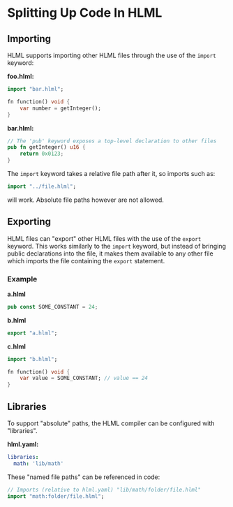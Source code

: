 # Splitting Up Code In HLML

## Importing
HLML supports importing other HLML files through the use of the `import` keyword:

**foo.hlml:**
```dart
import "bar.hlml";

fn function() void {
    var number = getInteger();
}
```

**bar.hlml:**
```rust
// The 'pub' keyword exposes a top-level declaration to other files
pub fn getInteger() u16 {
    return 0x0123;
}
```

The `import` keyword takes a relative file path after it, so imports such as:
```dart
import "../file.hlml";
```
will work. Absolute file paths however are not allowed. 

## Exporting
HLML files can "export" other HLML files with the use of the `export` keyword. This works similarly to the `import` keyword, but instead of bringing public declarations into the file, it makes them available to any other file which imports the file containing the `export` statement.

### Example
**a.hlml**
```rust
pub const SOME_CONSTANT = 24;
````

**b.hlml**
```dart
export "a.hlml";
```

**c.hlml**
```dart
import "b.hlml";

fn function() void {
    var value = SOME_CONSTANT; // value == 24
}
```

## Libraries
To support "absolute" paths, the HLML compiler can be configured with "libraries".

**hlml.yaml:**
```yaml
libraries:
  math: 'lib/math'
```

These "named file paths" can be referenced in code:
```dart
// Imports (relative to hlml.yaml) "lib/math/folder/file.hlml"
import "math:folder/file.hlml";
```